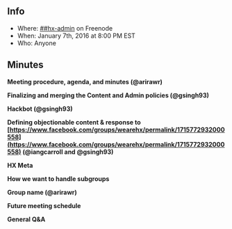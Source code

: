 ## Info
* Where: [##hx-admin](https://kiwiirc.com/client/chat.freenode.net/##hx-admin) on Freenode
* When: January 7th, 2016 at 8:00 PM EST
* Who: Anyone

## Minutes
**Meeting procedure, agenda, and minutes (@arirawr)**

**Finalizing and merging the Content and Admin policies (@gsingh93)**

**Hackbot (@gsingh93)**

**Defining objectionable content & response to [https://www.facebook.com/groups/wearehx/permalink/1715772932000558](https://www.facebook.com/groups/wearehx/permalink/1715772932000558) (@iangcarroll and @gsingh93)**

**HX Meta**

**How we want to handle subgroups**

**Group name (@arirawr)**

**Future meeting schedule**

**General Q&A**
